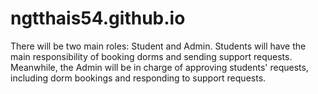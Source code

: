 # ngtthais54.github.io
There will be two main roles: Student and Admin. Students will have the main responsibility of booking dorms and sending support requests. Meanwhile, the Admin will be in charge of approving students' requests, including dorm bookings and responding to support requests.
